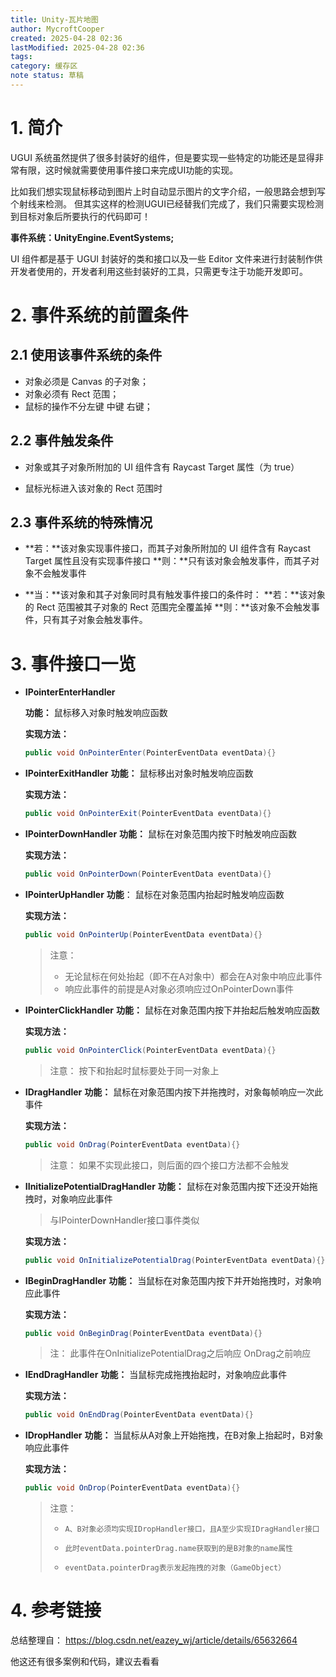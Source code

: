 ```yaml
---
title: Unity-瓦片地图
author: MycroftCooper
created: 2025-04-28 02:36
lastModified: 2025-04-28 02:36
tags: 
category: 缓存区
note status: 草稿
---
```



# 1. 简介

UGUI 系统虽然提供了很多封装好的组件，但是要实现一些特定的功能还是显得非常有限，这时候就需要使用事件接口来完成UI功能的实现。

比如我们想实现鼠标移动到图片上时自动显示图片的文字介绍，一般思路会想到写个射线来检测。
但其实这样的检测UGUI已经替我们完成了，我们只需要实现检测到目标对象后所要执行的代码即可！

**事件系统：UnityEngine.EventSystems;**

UI 组件都是基于 UGUI 封装好的类和接口以及一些 Editor 文件来进行封装制作供开发者使用的，开发者利用这些封装好的工具，只需更专注于功能开发即可。

# 2. 事件系统的前置条件

## 2.1 使用该事件系统的条件

- 对象必须是 Canvas 的子对象；
- 对象必须有 Rect 范围；
- 鼠标的操作不分左键 中键 右键；

## 2.2 事件触发条件

- 对象或其子对象所附加的 UI 组件含有 Raycast Target 属性（为 true）

- 鼠标光标进入该对象的 Rect 范围时

## 2.3 事件系统的特殊情况

- **若：**该对象实现事件接口，而其子对象所附加的 UI 组件含有 Raycast Target 		属性且没有实现事件接口
  **则：**只有该对象会触发事件，而其子对象不会触发事件

- **当：**该对象和其子对象同时具有触发事件接口的条件时：
  **若：**该对象的 Rect 范围被其子对象的 Rect 范围完全覆盖掉
  **则：**该对象不会触发事件，只有其子对象会触发事件。

# 3. 事件接口一览

- **IPointerEnterHandler**

  **功能：**
  鼠标移入对象时触发响应函数

  **实现方法：**

  ```c#
  public void OnPointerEnter(PointerEventData eventData){}
  ```

- **IPointerExitHandler**
  **功能：**
  鼠标移出对象时触发响应函数

  **实现方法：**

  ```c#
  public void OnPointerExit(PointerEventData eventData){}
  ```

- **IPointerDownHandler**
  **功能：**
  鼠标在对象范围内按下时触发响应函数

  **实现方法：**

  ```c#
  public void OnPointerDown(PointerEventData eventData){}
  ```

- **IPointerUpHandler**
  **功能**：
  鼠标在对象范围内抬起时触发响应函数

  **实现方法：**

  ```c#
  public void OnPointerUp(PointerEventData eventData){}
  ```
  >注意：
  >
  >- 无论鼠标在何处抬起（即不在A对象中）都会在A对象中响应此事件
  >- 响应此事件的前提是A对象必须响应过OnPointerDown事件
  
- **IPointerClickHandler**
  **功能：**
  鼠标在对象范围内按下并抬起后触发响应函数

  **实现方法：**

  ```c#
  public void OnPointerClick(PointerEventData eventData){}
  ```
  > 注意：
  > 按下和抬起时鼠标要处于同一对象上
  
- **IDragHandler**
  **功能：**
  鼠标在对象范围内按下并拖拽时，对象每帧响应一次此事件
  
  **实现方法：**
  
  ```c#
  public void OnDrag(PointerEventData eventData){}
  ```
  
  > 注意：
  > 如果不实现此接口，则后面的四个接口方法都不会触发

- **IInitializePotentialDragHandler**
  **功能：**
  鼠标在对象范围内按下还没开始拖拽时，对象响应此事件

  > 与IPointerDownHandler接口事件类似

  **实现方法：**

  ```c#
  public void OnInitializePotentialDrag(PointerEventData eventData){}
  ```

- **IBeginDragHandler**
  **功能：**
  当鼠标在对象范围内按下并开始拖拽时，对象响应此事件

  **实现方法：**
  
  ```c#
  public void OnBeginDrag(PointerEventData eventData){}
  ```
  > 注：
  > 此事件在OnInitializePotentialDrag之后响应 OnDrag之前响应

- **IEndDragHandler**
  **功能：**
  当鼠标完成拖拽抬起时，对象响应此事件

  **实现方法：**

  ```c#
  public void OnEndDrag(PointerEventData eventData){}
  ```


- **IDropHandler**
  **功能：**
  当鼠标从A对象上开始拖拽，在B对象上抬起时，B对象响应此事件
  
  **实现方法：**
  
  ```c#
  public void OnDrop(PointerEventData eventData){}
  ```
  
  > 注意：
  >
  > -     A、B对象必须均实现IDropHandler接口，且A至少实现IDragHandler接口
  > -     此时eventData.pointerDrag.name获取到的是B对象的name属性
  > -     eventData.pointerDrag表示发起拖拽的对象（GameObject）

# 4. 参考链接

总结整理自：
https://blog.csdn.net/eazey_wj/article/details/65632664

他这还有很多案例和代码，建议去看看
